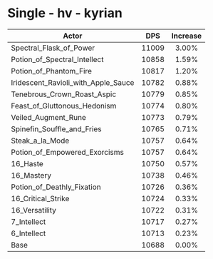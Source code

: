 # Single - hv - kyrian
| Actor | DPS | Increase |
|---|:---:|:---:|
|Spectral_Flask_of_Power|11009|3.00%|
|Potion_of_Spectral_Intellect|10858|1.59%|
|Potion_of_Phantom_Fire|10817|1.20%|
|Iridescent_Ravioli_with_Apple_Sauce|10782|0.88%|
|Tenebrous_Crown_Roast_Aspic|10779|0.85%|
|Feast_of_Gluttonous_Hedonism|10774|0.80%|
|Veiled_Augment_Rune|10773|0.79%|
|Spinefin_Souffle_and_Fries|10765|0.71%|
|Steak_a_la_Mode|10757|0.64%|
|Potion_of_Empowered_Exorcisms|10757|0.64%|
|16_Haste|10750|0.57%|
|16_Mastery|10738|0.46%|
|Potion_of_Deathly_Fixation|10726|0.36%|
|16_Critical_Strike|10724|0.33%|
|16_Versatility|10722|0.31%|
|7_Intellect|10717|0.27%|
|6_Intellect|10713|0.23%|
|Base|10688|0.00%|
